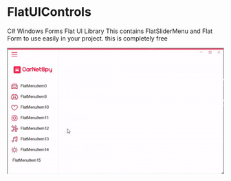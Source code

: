 # FlatUIControls
C# Windows Forms Flat UI Library 
This contains FlatSliderMenu and Flat Form to use easily in your project.
this is completely free

![Alt Text](https://github.com/MortezaMaghrebi/FlatUIControls/blob/master/FlatUIControls/Resources/demo.gif)
